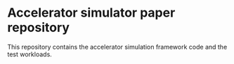 # Accelerator simulator paper repository

This repository contains the accelerator simulation framework code and the test workloads.